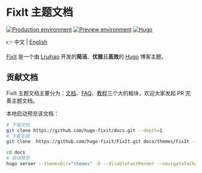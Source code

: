 # FixIt 主题文档

[![Production environment](https://img.shields.io/github/deployments/hugo-fixit/FixIt/Production?style=flat&label=Production&logo=vercel)](https://fixit.lruihao.cn/)
[![Preview environment](https://img.shields.io/github/deployments/hugo-fixit/FixIt/Preview?style=flat&label=Preview&logo=vercel)](https://pre.fixit.lruihao.cn/)
[![Hugo](https://img.shields.io/badge/Hugo-%5E0.89.0-ff4088?style=flat&logo=hugo)](https://gohugo.io/)

👉 中文 | [English](README.en.md)

[FixIt](https://github.com/hugo-fixit/FixIt) 是一个由 [Lruihao](https://github.com/Lruihao "在 GitHub 上关注我") 开发的**简洁**、**优雅**且**高效**的 [Hugo](https://gohugo.io/) 博客主题。

## 贡献文档

FixIt 主题文档主要分为：[文档](https://fixit.lruihao.cn/zh-cn/documentation/)、[FAQ](https://fixit.lruihao.cn/zh-cn/faq/)、[教程](https://fixit.lruihao.cn/zh-cn/guides/)三个大的板块，欢迎大家发起 PR 完善主题文档。

本地启动预览该文档：

```bash
# 下载文档
git clone https://github.com/hugo-fixit/docs.git --depth=1
# 下载主题
git clone  https://github.com/hugo-fixit/FixIt.git docs/themes/FixIt --depth=1

cd docs
# 启动预览
hugo server --themesDir="themes" -D --disableFastRender --navigateToChanged --ignoreCache
```
